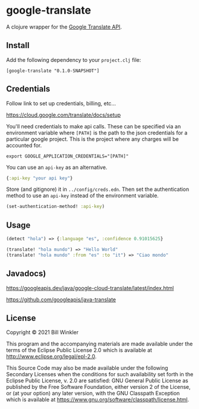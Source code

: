 # google-translate

A clojure wrapper for the
[Google Translate API](https://googleapis.dev/java/google-cloud-translate/latest/index.html
"Google Translate Javadocs").

## Install
Add the following dependency to your `project.clj` file:

    [google-translate "0.1.0-SNAPSHOT"]

## Credentials

Follow link to set up credentials, billing, etc...

<https://cloud.google.com/translate/docs/setup>

You'll need credentials to make api calls. These can be specified via
an environment variable where `[PATH]` is the path to the json
credentials for a particular google project.  This is the project
where any charges will be accounted for.

``` shell
export GOOGLE_APPLICATION_CREDENTIALS="[PATH]"
```

You can use an `api-key` as an alternative.

``` clojure
{:api-key "your api key"}
```

Store (and gitignore) it in `../config/creds.edn`. Then set the authentication method to use an `api-key` instead of the environment variable.


``` clojure
(set-authentication-method! :api-key)
```

## Usage

``` clojure
(detect "hola") => {:language "es", :confidence 0.91015625}

(translate! "hola mundo") => "Hello World"
(translate! "hola mundo" :from "es" :to "it") => "Ciao mondo"
```




## Javadocs)

<https://googleapis.dev/java/google-cloud-translate/latest/index.html>

<https://github.com/googleapis/java-translate>


## License

Copyright © 2021 Bill Winkler

This program and the accompanying materials are made available under the
terms of the Eclipse Public License 2.0 which is available at
http://www.eclipse.org/legal/epl-2.0.

This Source Code may also be made available under the following Secondary
Licenses when the conditions for such availability set forth in the Eclipse
Public License, v. 2.0 are satisfied: GNU General Public License as published by
the Free Software Foundation, either version 2 of the License, or (at your
option) any later version, with the GNU Classpath Exception which is available
at https://www.gnu.org/software/classpath/license.html.
